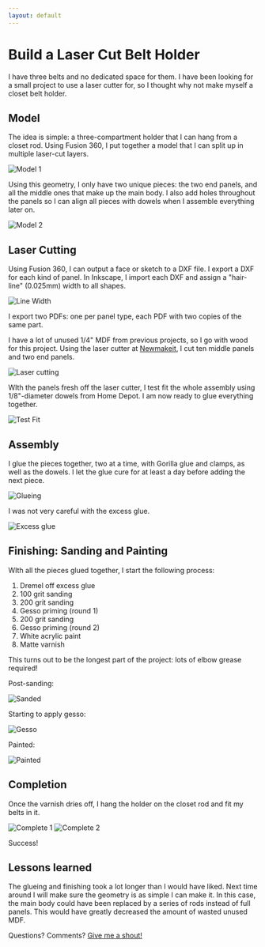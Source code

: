 ```yaml
---
layout: default
---
```


# Build a Laser Cut Belt Holder

I have three belts and no dedicated space for them. I have been looking for a small project to use a laser cutter for, so I thought why not make myself a closet belt holder.

## Model

The idea is simple: a three-compartment holder that I can hang from a closet rod. Using Fusion 360, I put together a model that I can split up in multiple laser-cut layers.

![Model 1](/assets/img/05/01_MODEL.PNG)

Using this geometry, I only have two unique pieces: the two end panels, and all the middle ones that make up the main body. I also add holes throughout the panels so I can align all pieces with dowels when I assemble everything later on. 

![Model 2](/assets/img/05/02_MODEL.PNG)

## Laser Cutting

Using Fusion 360, I can output a face or sketch to a DXF file. I export a DXF for each kind of panel.
In Inkscape, I import each DXF and assign a "hair-line" (0.025mm) width to all shapes.

![Line Width](/assets/img/05/03_LINE_WIDTH.PNG)

I export two PDFs: one per panel type, each PDF with two copies of the same part.

I have a lot of unused 1/4" MDF from previous projects, so I go with wood for this project. Using the laser cutter at [Newmakeit](http://www.newmakeit.com), I cut ten middle panels and two end panels. 

![Laser cutting](/assets/img/05/04_LASER_CUTTING.JPG)

WIth the panels fresh off the laser cutter, I test fit the whole assembly using 1/8"-diameter dowels from Home Depot. I am now ready to glue everything together.

![Test Fit](/assets/img/05/05_TEST_FIT.JPG)

## Assembly

I glue the pieces together, two at a time, with Gorilla glue and clamps, as well as the dowels. I let the glue cure for at least a day before adding the next piece.

![Glueing](/assets/img/05/06_GLUEING.JPG)

I was not very careful with the excess glue.

![Excess glue](/assets/img/05/07_EXCESS_GLUE.JPG)

## Finishing: Sanding and Painting

WIth all the pieces glued together, I start the following process:

1. Dremel off excess glue
2. 100 grit sanding
3. 200 grit sanding
4. Gesso priming (round 1)
5. 200 grit sanding
6. Gesso priming (round 2)
7. White acrylic paint
8. Matte varnish

This turns out to be the longest part of the project: lots of elbow grease required!

Post-sanding:

![Sanded](/assets/img/05/08_SANDED.JPG)

Starting to apply gesso:

![Gesso](/assets/img/05/09_GESSO.JPG)

Painted:

![Painted](/assets/img/05/10_PAINTED.JPG)


## Completion

Once the varnish dries off, I hang the holder on the closet rod and fit my belts in it.

![Complete 1](/assets/img/05/11_COMPLETE.JPG)
![Complete 2](/assets/img/05/12_COMPLETE.JPG)

Success!

## Lessons learned

The glueing and finishing took a lot longer than I would have liked. Next time around I will make sure the geometry is as simple I can make it. In this case, the main body could have been replaced by a series of rods instead of full panels. This would have greatly decreased the amount of wasted unused MDF.

Questions? Comments? [Give me a shout!](/about)

